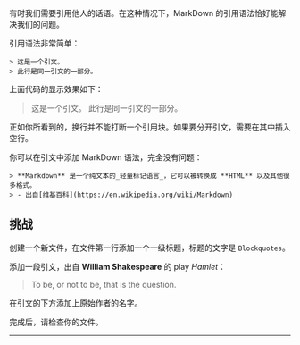 有时我们需要引用他人的话语。在这种情况下，MarkDown 的引用语法恰好能解决我们的问题。

引用语法非常简单：

    > 这是一个引文。
    > 此行是同一引文的一部分。

上面代码的显示效果如下：

> 这是一个引文。
> 此行是同一引文的一部分。

正如你所看到的，换行并不能打断一个引用块。如果要分开引文，需要在其中插入空行。

你可以在引文中添加 MarkDown 语法，完全没有问题：

    > **Markdown** 是一个纯文本的_轻量标记语言_，它可以被转换成 **HTML** 以及其他很多格式。
    > - 出自[维基百科](https://en.wikipedia.org/wiki/Markdown)

## 挑战
创建一个新文件，在文件第一行添加一个一级标题，标题的文字是 `Blockquotes`。

添加一段引文，出自 **William Shakespeare** 的 play _Hamlet_：

> To be, or not to be, that is the question.

在引文的下方添加上原始作者的名字。

完成后，请检查你的文件。

---
